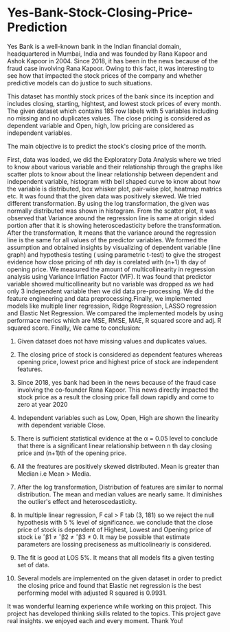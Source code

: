 # Yes-Bank-Stock-Closing-Price-Prediction

Yes Bank is a well-known bank in the Indian financial domain, headquartered in Mumbai, India and was founded by Rana Kapoor and Ashok Kapoor in 2004. Since 2018, it has been in the news because of the fraud case involving Rana Kapoor. Owing to this fact, it was interesting to see how that impacted the stock prices of the company and whether predictive models can do justice to such situations.

This dataset has monthly stock prices of the bank since its inception and includes closing, starting, hightest, and lowest stock prices of every month. The given dataset which contains 185 row labels with 5 variables including no missing and no duplicates values. The close pricing is considered as dependent variable and Open, high, low pricing are considered as independent variables.

The main objective is to predict the stock's closing price of the month.

First, data was loaded, we did the Exploratory Data Analysis where we tried to know about various variable and their relationship through the graphs like scatter plots to know about the linear relationship between dependent and independent variable, histogram with bell shaped curve to know about how the variable is distributed, box whisker plot, pair-wise plot, heatmap matrics etc. It was found that the given data was positively skewed. We tried different transformation. By using the log transformation, the given was normally distributed was shown in histogram. From the scatter plot, it was observed that Variance around the regression line is same at origin sided portion after that it is showing heteroscedasticity before the transformation. After the transformation, It means that the variance around the regression line is the same for all values of the predictor variables. We formed the assumption and obtained insights by visualizing of dependent variable (line graph) and hypothesis testing ( using parametric t-test) to give the strogest evidence how close pricing of nth day is corelated with (n+1) th day of opening price. We measured the amount of multicollinearity in regression analysis using Variance Inflation Factor (VIF). It was found that predictor variable showed multicollinearity but no variable was dropped as we had only 3 independent variable then we did data pre-processing. We did the feature engineering and data preprocessing.Finally, we implemented models like multiple liner regression, Ridge Regression, LASSO regression and Elastic Net Regression. We compared the implemented models by using performace merics which are MSE, RMSE, MAE, R squared score and adj. R squared score.
Finally, We came to conclusion:
1. Given dataset does not have missing values and duplicates values.

2. The closing price of stock is considered as dependent features whereas opening price, lowest price and highest price of stock are independent features.

3. Since 2018, yes bank had been in the news because of the fraud case involving the co-founder Rana Kapoor. This news directly impacted the stock price as a result the closing price fall down rapidly and come to zero at year 2020

4. Independent variables such as Low, Open, High are shown the linearity with dependent variable Close.

5. There is sufficient statistical evidence at the α = 0.05 level to conclude that there is a significant linear relationship between n th day closing price and (n+1)th of the opening price.

6. All the freatures are positively skewed distributed. Mean is greater than Median i.e Mean > Media.

7. After the log transformation, Distribution of features are similar to normal distribution. The mean and median values are nearly same. It diminishes the outlier's effect and heteroscedasticity.

8. In multiple linear regression, F cal > F tab (3, 181) so we reject the null hypothesis with 5 % level of significance. we conclude that the close price of stock is dependent of Highest, Lowest and Opening price of stock i.e ˆβ1 ≠ ˆβ2 ≠ ˆβ3 ≠ 0. It may be possible that estimate parameters are lossing preciseness as multicolineariy is considered.

9. The fit is good at LOS 5%. It means that all models fits a given testing set of data.

10. Several models are implemented on the given dataset in order to predict the closing price and found that Elastic net regression is the best performing model with adjusted R squared is 0.9931.

It was wonderful learning experience while working on this project. This project has developed thinking skills related to the topics. This project gave real insights. we enjoyed each and every moment. Thank You!
